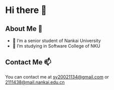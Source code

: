 # Hi there 👋


## About Me 💬

- 🔭 I’m a senior student of Nankai University
- 🌱 I’m studying in Software College of NKU
<!-- - 🤔 I’m looking for help with ...
- 💬 Ask me about ...
- 📫 How to reach me: ...
- 😄 Pronouns: ...
- ⚡ Fun fact: ... -->

## Contact Me 📫

You can contact me at sy20021134@gmail.com or 2111438@mail.nankai.edu.cn


<!--
**Thoams0211/Thoams0211** is a ✨ _special_ ✨ repository because its `README.md` (this file) appears on your GitHub profile.

Here are some ideas to get you started:

- 🔭 I’m currently working on ...
- 🌱 I’m currently learning ...
- 👯 I’m looking to collaborate on ...
- 🤔 I’m looking for help with ...
- 💬 Ask me about ...
- 📫 How to reach me: ...
- 😄 Pronouns: ...
- ⚡ Fun fact: ...
-->
